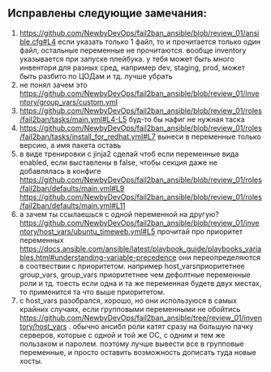 ## Исправлены следующие замечания:

1. https://github.com/NewbyDevOps/fail2ban_ansible/blob/review_01/ansible.cfg#L4 если указать только 1 файл, то и прочитается только один файл, остальные переменные не прочитаются. вообще inventory указывается при запуске плейбука. у тебя может быть много инвентори для разных сред, например dev, staging, prod, может быть разбито по ЦОДам и тд. лучше убрать
2. не понял зачем это https://github.com/NewbyDevOps/fail2ban_ansible/blob/review_01/inventory/group_vars/custom.yml
3. https://github.com/NewbyDevOps/fail2ban_ansible/blob/review_01/roles/fail2ban/tasks/main.yml#L4-L5 буд-то бы нафиг не нужная таска
4. https://github.com/NewbyDevOps/fail2ban_ansible/blob/review_01/roles/fail2ban/tasks/install_for_redhat.yml#L7 вынеси в переменные только версию, а имя пакета оставь
5. в виде тренировки с jinja2 сделай чтоб если переменные вида enabled, если выставлены в false, чтобы секция даже не добавлялась в конфиге https://github.com/NewbyDevOps/fail2ban_ansible/blob/review_01/roles/fail2ban/defaults/main.yml#L9 https://github.com/NewbyDevOps/fail2ban_ansible/blob/review_01/roles/fail2ban/defaults/main.yml#L11
6. а зачем ты ссылаешься с одной переменной на другую? https://github.com/NewbyDevOps/fail2ban_ansible/blob/review_01/inventory/host_vars/ubuntu_timeweb.yml#L5 прочитай про приоритет переменных https://docs.ansible.com/ansible/latest/playbook_guide/playbooks_variables.html#understanding-variable-precedence они переопределяются в соотвествии с приоритетом. например host_varsприоритетнее group_vars, group_vars приоритетнее чем дефолтные переменные роли и тд. тоесть если одна и та же переменная будетв двух местах, то применится та что выше приоритетом.
7. с host_vars разобрался, хорошо, но они используюся в самых крайних случаях, если групповыми переменными не обойтись https://github.com/NewbyDevOps/fail2ban_ansible/tree/review_01/inventory/host_vars . обычно ансибл роли катят сразу на большую пачку серверов, которые с одной и той же ОС, с одним и тем же пользаком и паролем. поэтому лучше вывести все в групповые переменные, и просто оставить возможность дописать туда новые хосты.